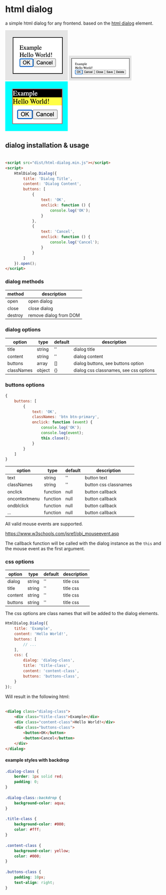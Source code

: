 # html dialog

a simple html dialog for any frontend.
based on the [html dialog](https://developer.mozilla.org/en-US/docs/Web/HTML/Element/dialog) element.

<img alt="img1.png" src="img1.png" width="200"/>
<img alt="img2.png" src="img2.png" width="200"/>
<img alt="img3.png" src="img3.png" width="200"/>

## dialog installation & usage

```html

<script src="dist/html-dialog.min.js"></script>
<script>
    HtmlDialog.Dialog({
        title: 'Dialog Title',
        content: 'Dialog Content',
        buttons: [
            {
                text: 'OK',
                onclick: function () {
                    console.log('OK');
                }
            },
            {
                text: 'Cancel',
                onclick: function () {
                    console.log('Cancel');
                }
            }
        ]
    }).open();
</script>
```

### dialog methods

| method  | description            |
|---------|------------------------|
| open    | open dialog            |
| close   | close dialog           |
| destroy | remove dialog from DOM |

### dialog options

| option     | type   | default | description                            |
|------------|--------|---------|----------------------------------------|
| title      | string | ''      | dialog title                           |
| content    | string | ''      | dialog content                         |
| buttons    | array  | []      | dialog buttons, see buttons option     |
| classNames | object | {}      | dialog css classnames, see css options |

### buttons options

```javascript
{
    buttons: [
        {
            text: 'OK',
            classNames: 'btn btn-primary',
            onclick: function (event) {
                console.log('OK');
                console.log(event);
                this.close();
            }
        }
    ]
}
```

| option        | type     | default | description           |
|---------------|----------|---------|-----------------------|
| text          | string   | ''      | button text           |
| classNames    | string   | ''      | button css classnames |
| onclick       | function | null    | button callback       |
| oncontextmenu | function | null    | button callback       |
| ondblclick    | function | null    | button callback       |
| ...           | function | null    | button callback       |

All valid mouse events are supported.

https://www.w3schools.com/jsref/obj_mouseevent.asp

The callback function will be called with the dialog instance as the `this` and the mouse event as the first argument.

### css options

| option  | type   | default | description |
|---------|--------|---------|-------------|
| dialog  | string | ''      | title css   |
| title   | string | ''      | title css   |
| content | string | ''      | title css   |
| buttons | string | ''      | title css   |

The css options are class names that will be added to the dialog elements.

```javascript
HtmlDialog.Dialog({
    title: 'Example',
    content: 'Hello World!',
    buttons: [
        // ...
    ],
    css: {
        dialog: 'dialog-class',
        title: 'title-class',
        content: 'content-class',
        buttons: 'buttons-class',
    }
});
```

Will result in the following html:

```html

<dialog class="dialog-class">
    <div class="title-class">Example</div>
    <div class="content-class">Hello World!</div>
    <div class="buttons-class">
        <button>OK</button>
        <button>Cancel</button>
    </div>
</dialog>
```

#### example styles with backdrop

```css
.dialog-class {
    border: 1px solid red;
    padding: 0;
}

.dialog-class::backdrop {
    background-color: aqua;
}

.title-class {
    background-color: #000;
    color: #fff;
}

.content-class {
    background-color: yellow;
    color: #000;
}

.buttons-class {
    padding: 10px;
    text-align: right;
}
```
